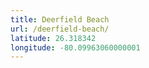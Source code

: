```yaml
---
title: Deerfield Beach
url: /deerfield-beach/
latitude: 26.318342
longitude: -80.09963060000001
---
```

